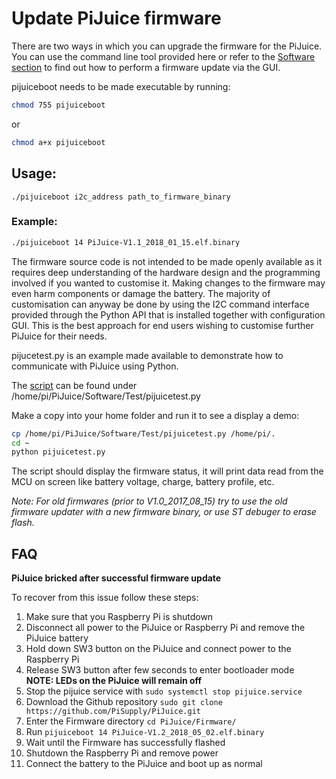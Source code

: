# Update PiJuice firmware

There are two ways in which you can upgrade the firmware for the PiJuice. You can use the command line tool provided here or refer to the [Software section](https://github.com/PiSupply/PiJuice/tree/master/Software) to find out how to perform a firmware update via the GUI.

pijuiceboot needs to be made executable by running:
```bash
chmod 755 pijuiceboot
```
or
```bash
chmod a+x pijuiceboot
```
## Usage:
```text
./pijuiceboot i2c_address path_to_firmware_binary
```

### Example:
```bash
./pijuiceboot 14 PiJuice-V1.1_2018_01_15.elf.binary
```

The firmware source code is not intended to be made openly available as it requires deep understanding of the hardware design and the programming involved if you wanted to customise it. Making changes to the firmware may even harm components or damage the battery.
The majority of customisation can anyway be done by using the I2C command interface provided through the Python API that is installed together with configuration GUI. This is the best approach for end users wishing to customise further PiJuice for their needs.

pijucetest.py is an example made available to demonstrate how to communicate with PiJuice using Python.

The [script](https://github.com/PiSupply/PiJuice/blob/master/Software/Test/pijuicetest.py) can be found under /home/pi/PiJuice/Software/Test/pijuicetest.py

Make a copy into your home folder and run it to see a display a demo:
```bash
cp /home/pi/PiJuice/Software/Test/pijuicetest.py /home/pi/.
cd ~
python pijuicetest.py
```
The script should display the firmware status, it will print data read from the MCU on screen like battery voltage, charge, battery profile, etc.

*Note: For old firmwares (prior to V1.0_2017_08_15) try to use the old firmware updater with a new firmware binary, or use ST debuger to erase flash.*

## FAQ

**PiJuice bricked after successful firmware update**

To recover from this issue follow these steps:

1. Make sure that you Raspberry Pi is shutdown
2. Disconnect all power to the PiJuice or Raspberry Pi and remove the PiJuice battery
3. Hold down SW3 button on the PiJuice and connect power to the Raspberry Pi
4. Release SW3 button after few seconds to enter bootloader mode\
**NOTE: LEDs on the PiJuice will remain off**
5. Stop the pijuice service with `sudo systemctl stop pijuice.service`
6. Download the Github repository `sudo git clone https://github.com/PiSupply/PiJuice.git`
7. Enter the Firmware directory `cd PiJuice/Firmware/`
8. Run `pijuiceboot 14 PiJuice-V1.2_2018_05_02.elf.binary`
9. Wait until the Firmware has successfully flashed
10. Shutdown the Raspberry Pi and remove power
11. Connect the battery to the PiJuice and boot up as normal
